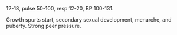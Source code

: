 12-18, pulse 50-100, resp 12-20, BP 100-131.

Growth spurts start, secondary sexual development, menarche, and puberty. Strong peer pressure.